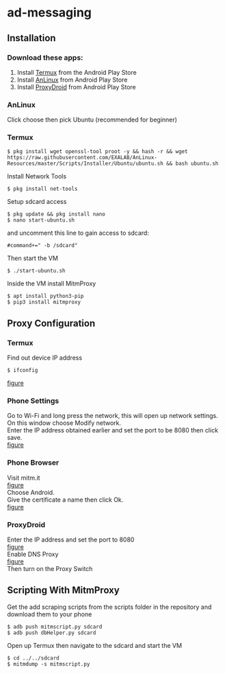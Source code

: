 # ad-messaging

## Installation
### Download these apps:
1. Install [Termux](https://play.google.com/store/apps/details?id=com.termux&hl=en_US) from the Android Play Store 
2. Install [AnLinux](https://play.google.com/store/apps/details?id=exa.lnx.a&hl=en_US) from Android Play Store
3. Install [ProxyDroid](https://play.google.com/store/apps/details?id=org.proxydroid&hl=en_US) from Android Play Store

### AnLinux
Click choose then pick Ubuntu (recommended for beginner) 
### Termux
```
$ pkg install wget openssl-tool proot -y && hash -r && wget https://raw.githubusercontent.com/EXALAB/AnLinux-Resources/master/Scripts/Installer/Ubuntu/ubuntu.sh && bash ubuntu.sh
``` 
Install Network Tools
```
$ pkg install net-tools
```
Setup sdcard access
```
$ pkg update && pkg install nano
$ nano start-ubuntu.sh
``` 
and uncomment this line to gain access to sdcard:
```
#command+=" -b /sdcard"
``` 
Then start the VM
```
$ ./start-ubuntu.sh
``` 
Inside the VM install MitmProxy
```apt update
$ apt install python3-pip
$ pip3 install mitmproxy
``` 

## Proxy Configuration
### Termux
Find out device IP address
```
$ ifconfig
```
[figure](figures/img1.png)  
### Phone Settings
Go to Wi-Fi and long press the network, this will open up network settings. 
On this window choose Modify network.  
Enter the IP address obtained earlier and set the port to be 8080 then click save.  
[figure](figures/img2.png)  
### Phone Browser
Visit mitm.it  
[figure](figures/img5.png)  
Choose Android.  
Give the certificate a name then click Ok.  
[figure](figures/img6.png)  
### ProxyDroid
Enter the IP address and set the port to 8080  
[figure](figures/img3.png)  
Enable DNS Proxy  
[figure](figures/img4.png)  
Then turn on the Proxy Switch

## Scripting With MitmProxy 
Get the add scraping scripts from the scripts folder in the repository and download them to your phone
```
$ adb push mitmscript.py sdcard
$ adb push dbHelper.py sdcard
```
Open up Termux then navigate to the sdcard and start the VM 
```
$ cd ../../sdcard
$ mitmdump -s mitmscript.py
```